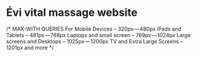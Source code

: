 # Évi vital massage website

/* MAX-WITH QUERIES
For Mobile Devices – 320px — 480px
iPads and Tablets – 481px — 768px
Laptops and small screen – 769px — 1024px
Large screens and Desktops – 1025px — 1200px
TV and Extra Large Screens – 1201px and more */